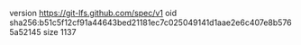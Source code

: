 version https://git-lfs.github.com/spec/v1
oid sha256:b51c5f12cf91a44643bed21181ec7c025049141d1aae2e6c407e8b5765a52145
size 1137
